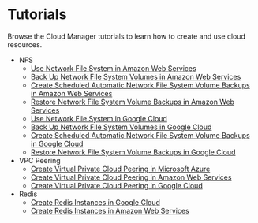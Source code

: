 # Tutorials

Browse the Cloud Manager tutorials to learn how to create and use cloud resources.

* NFS
  * [Use Network File System in Amazon Web Services](./01-20-10-aws-nfs-volume.md)
  * [Back Up Network File System Volumes in Amazon Web Services](./01-20-11-aws-nfs-volume-backup.md)
  * [Create Scheduled Automatic Network File System Volume Backups in Amazon Web Services](./01-20-12-aws-scheduled-nfs-backup.md)
  * [Restore Network File System Volume Backups in Amazon Web Services](./01-20-13-aws-nfs-volume-restore.md)
  * [Use Network File System in Google Cloud](./01-20-20-gcp-nfs-volume.md)
  * [Back Up Network File System Volumes in Google Cloud](./01-20-21-gcp-nfs-volume-backup.md)
  * [Create Scheduled Automatic Network File System Volume Backups in Google Cloud](./01-20-22-gcp-scheduled-nfs-backup.md)
  * [Restore Network File System Volume Backups in Google Cloud](./01-20-23-gcp-nfs-volume-restore.md)
* VPC Peering
  * [Create Virtual Private Cloud Peering in Microsoft Azure](./01-30-10-azure-vpc-peering.md)
  * [Create Virtual Private Cloud Peering in Amazon Web Services](./01-30-20-aws-vpc-peering.md)
  * [Create Virtual Private Cloud Peering in Google Cloud](./01-30-30-gcp-vpc-peering.md)
* Redis
  * [Create Redis Instances in Google Cloud](./01-40-10-gcp-redis-instance.md)
  * [Create Redis Instances in Amazon Web Services](./01-40-20-aws-redis-instance.md)
